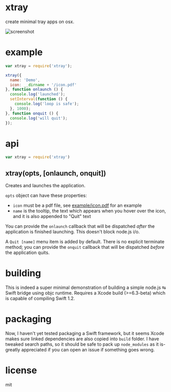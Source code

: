 # xtray

create minimal tray apps on osx.

![screenshot](http://i.imgur.com/gVCZMN7.png)

# example

```js
var xtray = require('xtray');

xtray({
  name: 'Demo',
  icon: __dirname + '/icon.pdf'
}, function onlaunch () {
  console.log('launched');
  setInterval(function () {
    console.log('loop is safe');
  }, 1000);
}, function onquit () {
  console.log('will quit');
});
```

# api

```js
var xtray = require('xtray')
```

## xtray(opts, [onlaunch, onquit])

Creates and launches the application.

`opts` object can have these properties:

- `icon` must be a pdf file, see [example/icon.pdf](example/icon.pdf) for an example
- `name` is the tooltip, the text which appears when you hover over the icon, and it is also appended to "Quit" text

You can provide the `onlaunch` callback that will be dispatched _after_ the application is finished launching. This doesn't block node.js i/o.

A `Quit [name]` menu item is added by default. There is no explicit terminate method; you can provide the `onquit` callback that will be dispatched _before_ the application quits.

# building

This is indeed a super minimal demonstration of building a simple node.js ⇆  Swift bridge using objc runtime. Requires a Xcode build (>=6.3-beta) which is capable of compiling Swift 1.2.

# packaging

Now, I haven't yet tested packaging a Swift framework, but it seems Xcode makes sure linked dependencies are also copied into `build` folder. I have tweaked search paths, so it should be safe to pack up `node_modules` as it is- greatly appreciated if you can open an issue if something goes wrong.

# license

mit